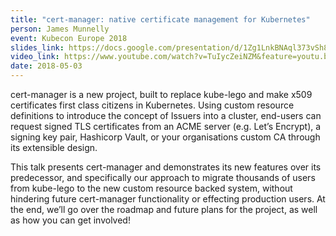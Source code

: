 ```yaml
---
title: "cert-manager: native certificate management for Kubernetes"
person: James Munnelly
event: Kubecon Europe 2018
slides_link: https://docs.google.com/presentation/d/1Zg1LnkBNAql373vSh8zZBUvgpD2Qsfp_oJ1X8zVV4tk/edit#slide=id.g221fc420d8_0_61
video_link: https://www.youtube.com/watch?v=TuIycZeiNZM&feature=youtu.be
date: 2018-05-03
---
```


cert-manager is a new project, built to replace kube-lego and make x509 certificates first class citizens in Kubernetes. Using custom resource definitions to introduce the concept of Issuers into a cluster, end-users can request signed TLS certificates from an ACME server (e.g. Let’s Encrypt), a signing key pair, Hashicorp Vault, or your organisations custom CA through its extensible design.

This talk presents cert-manager and demonstrates its new features over its predecessor, and specifically our approach to migrate thousands of users from kube-lego to the new custom resource backed system, without hindering future cert-manager functionality or effecting production users. At the end, we’ll go over the roadmap and future plans for the project, as well as how you can get involved!